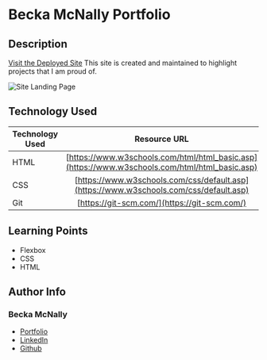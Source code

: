 # Becka McNally Portfolio 
  

## Description 

[Visit the Deployed Site](https://beckamcnally.github.io/beckamcnally/)
This site is created and maintained to highlight projects that I am proud of. 

![Site Landing Page](./images/portfolio.gif)

## Technology Used

| Technology Used         | Resource URL           | 
| ------------- |:-------------:| 
| HTML    | [https://www.w3schools.com/html/html_basic.asp](https://www.w3schools.com/html/html_basic.asp) | 
| CSS     | [https://www.w3schools.com/css/default.asp](https://www.w3schools.com/css/default.asp)      |   
| Git | [https://git-scm.com/](https://git-scm.com/)     

## Learning Points 

* Flexbox
* CSS
* HTML

## Author Info

### Becka McNally 

* [Portfolio](https://beckamcnally.github.io/beckamcnally/)
* [LinkedIn](https://www.linkedin.com/in/becka-mcnally-21520670)
* [Github](https://github.com/beckamcnally)
```
